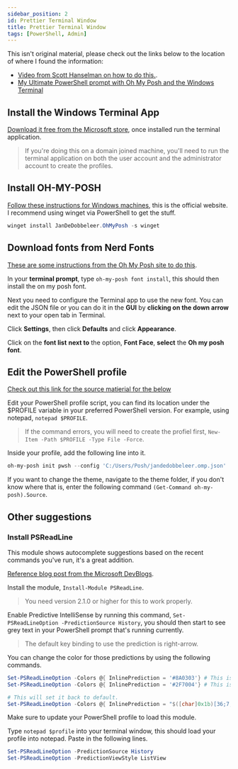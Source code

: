 ```yaml
---
sidebar_position: 2
id: Prettier Terminal Window
title: Prettier Terminal Window
tags: [PowerShell, Admin]
---
```


This isn't original material, please check out the links below to the location of where I found the information:

- [Video from Scott Hanselman on how to do this.](https://www.youtube.com/watch?v=VT2L1SXFq9U).
- [My Ultimate PowerShell prompt with Oh My Posh and the Windows Terminal](https://www.hanselman.com/blog/my-ultimate-powershell-prompt-with-oh-my-posh-and-the-windows-terminal.)

## Install the Windows Terminal App

[Download it free from the Microsoft store](https://www.microsoft.com/store/productId/9N0DX20HK701), once installed run the terminal application.

> If you're doing this on a domain joined machine, you'll need to run the terminal application on both the user account and the administrator account to create the profiles.

## Install OH-MY-POSH

[Follow these instructions for Windows machines](https://ohmyposh.dev/docs/installation/windows), this is the official website. I recommend using winget via PowerShell to get the stuff.

```powershell
winget install JanDeDobbeleer.OhMyPosh -s winget
```

## Download fonts from Nerd Fonts

[These are some instructions from the Oh My Posh site to do this](https://ohmyposh.dev/docs/installation/fonts).

In your **terminal prompt**, type `oh-my-posh font install`, this should then install the on my posh font.

Next you need to configure the Terminal app to use the new font. You can edit the JSON file or you can do it in the **GUI** by **clicking on the down arrow** next to your open tab in Terminal.

Click **Settings**, then click **Defaults** and click **Appearance**.

Click on the **font list** **next to** the option, **Font Face**, **select** the **Oh my posh font**.

## Edit the PowerShell profile

[Check out this link for the source matierial for the below](https://ohmyposh.dev/docs/installation/prompt.)

Edit your PowerShell profile script, you can find its location under the $PROFILE variable in your preferred PowerShell version. For example, using notepad, `notepad $PROFILE`.

> If the command errors, you will need to create the profiel first, `New-Item -Path $PROFILE -Type File -Force`.

Inside your profile, add the following line into it.

```powershell
oh-my-posh init pwsh --config 'C:/Users/Posh/jandedobbeleer.omp.json' | Invoke-Expression
```

If you want to change the theme, navigate to the theme folder, if you don't know where that is, enter the following command `(Get-Command oh-my-posh).Source`.

## Other suggestions

### Install PSReadLine

This module shows autocomplete suggestions based on the recent commands you've run, it's a great addition.

[Reference blog post from the Microsoft DevBlogs](https://devblogs.microsoft.com/powershell/announcing-psreadline-2-1-with-predictive-intellisense/).

Install the module, `Install-Module PSReadLine`.

> You need version 2.1.0 or higher for this to work properly.

Enable Predictive IntelliSense by running this command, `Set-PSReadLineOption -PredictionSource History`, you should then start to see grey text in your PowerShell prompt that's running currently.

> The default key binding to use the prediction is right-arrow.

You can change the color for those predictions by using the following commands.

```powershell
Set-PSReadLineOption -Colors @{ InlinePrediction = '#8A0303'} # This is dark red.
Set-PSReadLineOption -Colors @{ InlinePrediction = '#2F7004'} # This is a dark green.

# This will set it back to default.
Set-PSReadLineOption -Colors @{ InlinePrediction = "$([char]0x1b)[36;7;238m"}
```

Make sure to update your PowerShell profile to load this module.

Type `notepad $profile` into your terminal window, this should load your profile into notepad. Paste in the following lines.

```powershell
Set-PSReadLineOption -PredictionSource History
Set-PSReadLineOption -PredictionViewStyle ListView
```
